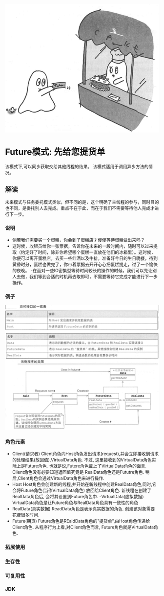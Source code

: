 ![图片](img/img.png)

# Future模式: 先给您提货单

该模式下,可以同步获取交给其他线程的结果。 该模式适用于调用异步方法的情况。

## 解读

未来模式与任务委托模式类似，但不同的是，这个明确了主线程的参与，同时目的也不同，是委托别人去完成。重点不在于此，而在于我们不需要等待他人完成才进行下一步。

### 说明

- 倘若我们需要买一个蛋糕，你会到了蛋糕店才傻傻等待蛋糕做出来吗？
- 这时候，收银员给你一张票据，告诉你在未来的一段时间内，随时可以过来提取（约定好了时间，除非你希望哪个蛋糕一直放在他们的冰箱里）。这时候，
  你便可以离开蛋糕店，去买一些红酒以及牛排，准备好今日的生日晚餐，待到黄昏时分，蛋糕也做完了，你带着票据去开开心心把蛋糕提走，过了一个愉快的夜晚。
  -在面对一些IO密集型等待时间较长的操作的时候，我们可以先让别人去做，我们等到合适的时机再去取即可，不需要等待它完成才能进行下一步操作。

### 例子

![img_1.png](img/img_1.png)

### 角色元素

- Client(请求者)
  Client角色向Host角色发出请求(request),并会立即接收到请求的处理结果(放回值),VirtualData角色. 不过,
  这里接收到的VirtualData角色实际上是Future角色. 也就是说,Futere角色戴上了VirtualData角色的面具.
  Client角色没有必要知道返回值究竟是 RealData角色还是Fututre角色. 稍后,Client角色会通过VirtualData角色来进行操作.
- Host Host角色会创建新的线程,并开始在新线程中创建RealData角色,同时,它会将Future角色(当作VirtualData角色)
  放回给Client角色. 新线程在创建了RealData角色后, 会将其设置到Future角色中. -VirtualData(虚拟数据)
  VirtualData角色是让Future角色与RealData角色具有一致性的角色
- RealData(真实数据)
  ReadData角色是表示真实数据的角色. 创建该对象需要花费很多时间.
- Future(期货)
  Future角色是REaldData角色的"提货单",由Host角色传递给Client角色. 从程序行为上看,对Client角色而言,
  Future角色就是VirtualData角色.

### 拓展使用

### 生存性

### 可复用性

### JDK